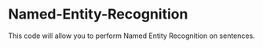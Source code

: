 # Named-Entity-Recognition
This code will allow you to perform Named Entity Recognition on sentences.
